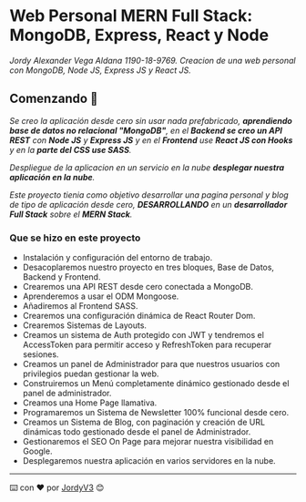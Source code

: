 # Web Personal MERN Full Stack: MongoDB, Express, React y Node

_Jordy Alexander Vega Aldana 1190-18-9769. Creacion de una web personal con MongoDB, Node JS, Express JS y React JS._



## Comenzando 🚀

_Se creo la aplicación desde cero sin usar nada prefabricado, **aprendiendo base de datos no relacional  "MongoDB"**, en el **Backend se creo un API REST** con **Node JS** y **Express JS** y en el **Frontend** use **React JS con Hooks** y en la **parte del CSS use SASS**._

_Despliegue de la aplicacion en un servicio en la nube **desplegar nuestra aplicación en la nube**._

_Este proyecto tienia como objetivo desarrollar una pagina personal y blog de tipo de aplicación desde cero, **DESARROLLANDO** en un **desarrollador Full Stack** sobre el **MERN Stack**._

### Que se hizo en este proyecto

- Instalación y configuración del entorno de trabajo.
- Desacoplaremos nuestro proyecto en tres bloques, Base de Datos, Backend y Frontend.
- Crearemos una API REST desde cero conectada a MongoDB.
- Aprenderemos a usar el ODM Mongoose.
- Añadiremos al Frontend SASS.
- Crearemos una configuración dinámica de React Router Dom.
- Crearemos Sistemas de Layouts.
- Creamos un sistema de Auth protegido con JWT y tendremos el AccessToken para permitir acceso y RefreshToken para recuperar sesiones.
- Creamos un panel de Administrador para que nuestros usuarios con privilegios puedan gestionar la web.
- Construiremos un Menú completamente dinámico gestionado desde el panel de administrador.
- Creamos una Home Page llamativa.
- Programaremos un Sistema de Newsletter 100% funcional desde cero.
- Creamos un Sistema de Blog, con paginación y creación de URL dinámicas todo gestionado desde el panel de Administrador.
- Gestionaremos el SEO On Page para mejorar nuestra visibilidad en Google.
- Desplegaremos nuestra aplicación en varios servidores en la nube.

---

⌨️ con ❤️ por [JordyV3](https://github.com/JordyV3) 😊
